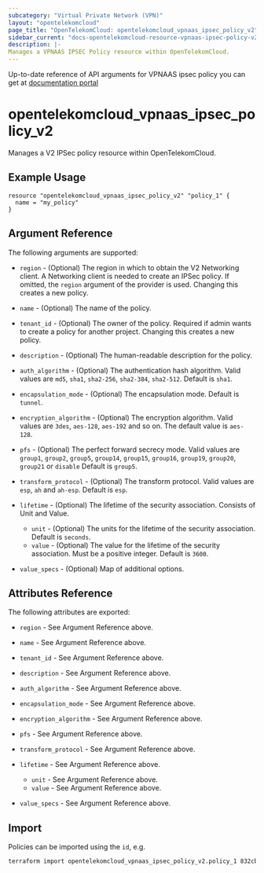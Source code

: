 ```yaml
---
subcategory: "Virtual Private Network (VPN)"
layout: "opentelekomcloud"
page_title: "OpenTelekomCloud: opentelekomcloud_vpnaas_ipsec_policy_v2"
sidebar_current: "docs-opentelekomcloud-resource-vpnaas-ipsec-policy-v2"
description: |-
Manages a VPNAAS IPSEC Policy resource within OpenTelekomCloud.
---
```


Up-to-date reference of API arguments for VPNAAS ipsec policy you can get at
[documentation portal](https://docs.otc.t-systems.com/virtual-private-network/api-ref/native_openstack_apis/ipsec_policy_management)

# opentelekomcloud_vpnaas_ipsec_policy_v2

Manages a V2 IPSec policy resource within OpenTelekomCloud.

## Example Usage

```hcl
resource "opentelekomcloud_vpnaas_ipsec_policy_v2" "policy_1" {
  name = "my_policy"
}
```

## Argument Reference

The following arguments are supported:

* `region` - (Optional) The region in which to obtain the V2 Networking client.
  A Networking client is needed to create an IPSec policy. If omitted, the
  `region` argument of the provider is used. Changing this creates a new policy.

* `name` - (Optional) The name of the policy.

* `tenant_id` - (Optional) The owner of the policy. Required if admin wants to
  create a policy for another project. Changing this creates a new policy.

* `description` - (Optional) The human-readable description for the policy.

* `auth_algorithm` - (Optional) The authentication hash algorithm. Valid values are `md5`, `sha1`, `sha2-256`, `sha2-384`, `sha2-512`.
  Default is `sha1`.

* `encapsulation_mode` - (Optional) The encapsulation mode. Default is `tunnel`.

* `encryption_algorithm` - (Optional) The encryption algorithm. Valid values are `3des`, `aes-128`, `aes-192` and so on.
  The default value is `aes-128`.

* `pfs` - (Optional) The perfect forward secrecy mode. Valid values are `group1`, `group2`, `group5`, `group14`,
  `group15`, `group16`, `group19`, `group20`, `group21` or `disable` Default is `group5`.

* `transform_protocol` - (Optional) The transform protocol. Valid values are `esp`, `ah` and `ah-esp`. Default is `esp`.

* `lifetime` - (Optional) The lifetime of the security association. Consists of Unit and Value.
  - `unit` - (Optional) The units for the lifetime of the security association. Default is `seconds`.
  - `value` - (Optional) The value for the lifetime of the security association. Must be a positive integer. Default is `3600`.

* `value_specs` - (Optional) Map of additional options.

## Attributes Reference

The following attributes are exported:

* `region` - See Argument Reference above.

* `name` - See Argument Reference above.

* `tenant_id` - See Argument Reference above.

* `description` - See Argument Reference above.

* `auth_algorithm` - See Argument Reference above.

* `encapsulation_mode` - See Argument Reference above.

* `encryption_algorithm` - See Argument Reference above.

* `pfs` - See Argument Reference above.

* `transform_protocol` - See Argument Reference above.

* `lifetime` - See Argument Reference above.
  - `unit` - See Argument Reference above.
  - `value` - See Argument Reference above.

* `value_specs` - See Argument Reference above.


## Import

Policies can be imported using the `id`, e.g.

```sh
terraform import opentelekomcloud_vpnaas_ipsec_policy_v2.policy_1 832cb7f3-59fe-40cf-8f64-8350ffc03272
```
